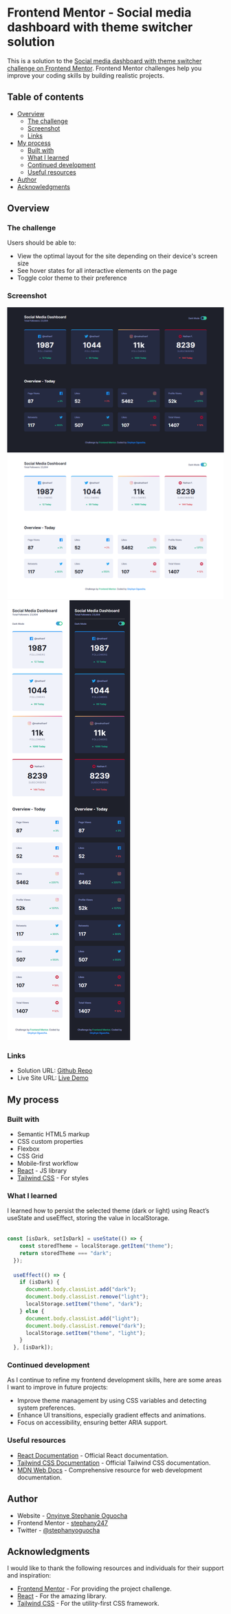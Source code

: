 # Frontend Mentor - Social media dashboard with theme switcher solution

This is a solution to the [Social media dashboard with theme switcher challenge on Frontend Mentor](https://www.frontendmentor.io/challenges/social-media-dashboard-with-theme-switcher-6oY8ozp_H). Frontend Mentor challenges help you improve your coding skills by building realistic projects. 

## Table of contents

- [Overview](#overview)
  - [The challenge](#the-challenge)
  - [Screenshot](#screenshot)
  - [Links](#links)
- [My process](#my-process)
  - [Built with](#built-with)
  - [What I learned](#what-i-learned)
  - [Continued development](#continued-development)
  - [Useful resources](#useful-resources)
- [Author](#author)
- [Acknowledgments](#acknowledgments)


## Overview

### The challenge

Users should be able to:

- View the optimal layout for the site depending on their device's screen size
- See hover states for all interactive elements on the page
- Toggle color theme to their preference

### Screenshot

![](./screencapture-social-media-dashboard-with-theme-switcher-gray-delta-vercel-app-2025-02-04-08_58_12.png)
![](screencapture-social-media-dashboard-with-theme-switcher-gray-delta-vercel-app-2025-02-04-08_58_37.png)
![](screencapture-social-media-dashboard-with-theme-switcher-gray-delta-vercel-app-2025-02-04-08_59_20.png)
![](screencapture-social-media-dashboard-with-theme-switcher-gray-delta-vercel-app-2025-02-04-08_59_33.png)


### Links

- Solution URL: [Github Repo](https://github.com/stephany247/social-media-dashboard-with-theme-switcher)
- Live Site URL: [Live Demo](https://social-media-dashboard-with-theme-switcher-gray-delta.vercel.app/)

## My process

### Built with

- Semantic HTML5 markup
- CSS custom properties
- Flexbox
- CSS Grid
- Mobile-first workflow
- [React](https://reactjs.org/) - JS library
- [Tailwind CSS](https://tailwindcss.com/docs/installation) - For styles


### What I learned

I learned how to persist the selected theme (dark or light) using React’s useState and useEffect, storing the value in localStorage.

```js

const [isDark, setIsDark] = useState(() => {
    const storedTheme = localStorage.getItem("theme");
    return storedTheme === "dark";
  });

  useEffect(() => {
    if (isDark) {
      document.body.classList.add("dark");
      document.body.classList.remove("light");
      localStorage.setItem("theme", "dark");
    } else {
      document.body.classList.add("light");
      document.body.classList.remove("dark");
      localStorage.setItem("theme", "light");
    }
  }, [isDark]);

```


### Continued development

As I continue to refine my frontend development skills, here are some areas I want to improve in future projects:
- Improve theme management by using CSS variables and detecting system preferences.
- Enhance UI transitions, especially gradient effects and animations.
- Focus on accessibility, ensuring better ARIA support.

### Useful resources

- [React Documentation](https://reactjs.org/docs/getting-started.html) - Official React documentation.
- [Tailwind CSS Documentation](https://tailwindcss.com/docs) - Official Tailwind CSS documentation.
- [MDN Web Docs](https://developer.mozilla.org/en-US/) - Comprehensive resource for web development documentation.

## Author

- Website - [Onyinye Stephanie Oguocha](https://www.your-site.com)
- Frontend Mentor - [stephany247](https://www.frontendmentor.io/profile/stephany247)
- Twitter - [@stephanyoguocha](https://x.com/stephanyoguocha)

## Acknowledgments

I would like to thank the following resources and individuals for their support and inspiration:

- [Frontend Mentor](https://www.frontendmentor.io) - For providing the project challenge.
- [React](https://reactjs.org) - For the amazing library.
- [Tailwind CSS](https://tailwindcss.com) - For the utility-first CSS framework.
